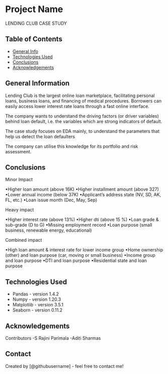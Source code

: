 # Project Name
> 
LENDING CLUB CASE STUDY

## Table of Contents
* [General Info](#general-information)
* [Technologies Used](#technologies-used)
* [Conclusions](#conclusions)
* [Acknowledgements](#acknowledgements)

## General Information

Lending Club is the largest online loan marketplace, facilitating personal loans, business loans, and financing of medical procedures. Borrowers can easily access lower interest rate loans through a fast online interface. 

The company wants to understand the driving factors (or driver variables) behind loan default, i.e. the variables which are strong indicators of default. 

The case study focuses on EDA mainly, to understand the parameters that help us detect the loan defaulters 

The company can utilise this knowledge for its portfolio and risk assessment. 


## Conclusions

Minor Impact

•Higher loan amount (above 16K)
•Higher installment amount (above 327)
•Lower annual income (below 37K)
•Applicant’s address state (NV, SD, AK, FL, etc.)
•Loan issue month (Dec, May, Sep)


Heavy impact

•Higher interest rate (above 13%)
•Higher dti (above 15 %)
•Loan grade & sub-grade (D to G)
•Missing employment record
•Loan purpose (small business, renewable energy, educational)

Combined impact

•High loan amount & interest rate for lower income group
•Home ownership (other) and loan purpose (car, moving or small business)
•Income group and loan purpose
•DTI and loan purpose
•Residential state and loan purpose

## Technologies Used
- Pandas - version 1.4.2
- Numpy - version 1.20.3
- Matplotlib - version 3.5.1
- Seaborn -  version 0.11.2

## Acknowledgements
Contributors 
-S Rajini Parimala
-Aditi Sharmas



## Contact
Created by [@githubusername] - feel free to contact me!
